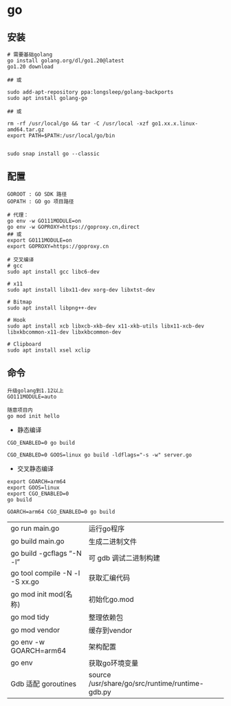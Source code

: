 # go 

## 安装
```shell
# 需要基础golang
go install golang.org/dl/go1.20@latest
go1.20 download

## 或

sudo add-apt-repository ppa:longsleep/golang-backports 
sudo apt install golang-go

## 或

rm -rf /usr/local/go && tar -C /usr/local -xzf go1.xx.x.linux-amd64.tar.gz 
export PATH=$PATH:/usr/local/go/bin 


sudo snap install go --classic
```

## 配置
```shell
GOROOT : GO SDK 路径
GOPATH : GO go 项目路径

# 代理：
go env -w GO111MODULE=on  
go env -w GOPROXY=https://goproxy.cn,direct 
## 或 
export GO111MODULE=on 
export GOPROXY=https://goproxy.cn 

# 交叉编译
# gcc 
sudo apt install gcc libc6-dev 

# x11 
sudo apt install libx11-dev xorg-dev libxtst-dev 

# Bitmap 
sudo apt install libpng++-dev 

# Hook 
sudo apt install xcb libxcb-xkb-dev x11-xkb-utils libx11-xcb-dev libxkbcommon-x11-dev libxkbcommon-dev 

# Clipboard 
sudo apt install xsel xclip 
```

## 命令
```shell
升级golang到1.12以上 
GO111MODULE=auto 

随意项目内 
go mod init hello 
```

- 静态编译
```shell
CGO_ENABLED=0 go build

CGO_ENABLED=0 GOOS=linux go build -ldflags="-s -w" server.go
```

- 交叉静态编译
```shell
export GOARCH=arm64
export GOOS=linux
export CGO_ENABLED=0
go build

GOARCH=arm64 CGO_ENABLED=0 go build
```


|                                |                                                 |
| ------------------------------ | ----------------------------------------------- |
| go run main.go                 | 运行go程序                                      |
| go build main.go               | 生成二进制文件                                  |
| go build -gcflags “-N -l”      | 可 gdb 调试二进制构建                           |
| go tool compile -N -l -S xx.go | 获取汇编代码                                    |
| go mod init mod(名称)          | 初始化go.mod                                    |
| go mod tidy                    | 整理依赖包                                      |
| go mod vendor                  | 缓存到vendor                                    |
| go env -w GOARCH=arm64         | 架构配置                                        |
| go env                         | 获取go环境变量                                  |
| Gdb 适配 goroutines            | source /usr/share/go/src/runtime/runtime-gdb.py |
